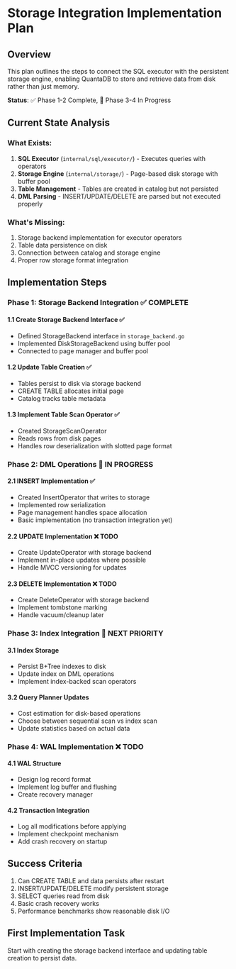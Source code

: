 # Storage Integration Implementation Plan

## Overview
This plan outlines the steps to connect the SQL executor with the persistent storage engine, enabling QuantaDB to store and retrieve data from disk rather than just memory.

**Status**: ✅ Phase 1-2 Complete, 🔄 Phase 3-4 In Progress

## Current State Analysis

### What Exists:
1. **SQL Executor** (`internal/sql/executor/`) - Executes queries with operators
2. **Storage Engine** (`internal/storage/`) - Page-based disk storage with buffer pool
3. **Table Management** - Tables are created in catalog but not persisted
4. **DML Parsing** - INSERT/UPDATE/DELETE are parsed but not executed properly

### What's Missing:
1. Storage backend implementation for executor operators
2. Table data persistence on disk
3. Connection between catalog and storage engine
4. Proper row storage format integration

## Implementation Steps

### Phase 1: Storage Backend Integration ✅ COMPLETE

#### 1.1 Create Storage Backend Interface ✅
- Defined StorageBackend interface in `storage_backend.go`
- Implemented DiskStorageBackend using buffer pool
- Connected to page manager and buffer pool

#### 1.2 Update Table Creation ✅
- Tables persist to disk via storage backend
- CREATE TABLE allocates initial page
- Catalog tracks table metadata

#### 1.3 Implement Table Scan Operator ✅
- Created StorageScanOperator
- Reads rows from disk pages
- Handles row deserialization with slotted page format

### Phase 2: DML Operations 🔄 IN PROGRESS

#### 2.1 INSERT Implementation ✅
- Created InsertOperator that writes to storage
- Implemented row serialization
- Page management handles space allocation
- Basic implementation (no transaction integration yet)

#### 2.2 UPDATE Implementation ❌ TODO
- Create UpdateOperator with storage backend
- Implement in-place updates where possible
- Handle MVCC versioning for updates

#### 2.3 DELETE Implementation ❌ TODO
- Create DeleteOperator with storage backend
- Implement tombstone marking
- Handle vacuum/cleanup later

### Phase 3: Index Integration 🔄 NEXT PRIORITY

#### 3.1 Index Storage
- Persist B+Tree indexes to disk
- Update index on DML operations
- Implement index-backed scan operators

#### 3.2 Query Planner Updates
- Cost estimation for disk-based operations
- Choose between sequential scan vs index scan
- Update statistics based on actual data

### Phase 4: WAL Implementation ❌ TODO

#### 4.1 WAL Structure
- Design log record format
- Implement log buffer and flushing
- Create recovery manager

#### 4.2 Transaction Integration
- Log all modifications before applying
- Implement checkpoint mechanism
- Add crash recovery on startup

## Success Criteria

1. Can CREATE TABLE and data persists after restart
2. INSERT/UPDATE/DELETE modify persistent storage
3. SELECT queries read from disk
4. Basic crash recovery works
5. Performance benchmarks show reasonable disk I/O

## First Implementation Task

Start with creating the storage backend interface and updating table creation to persist data.